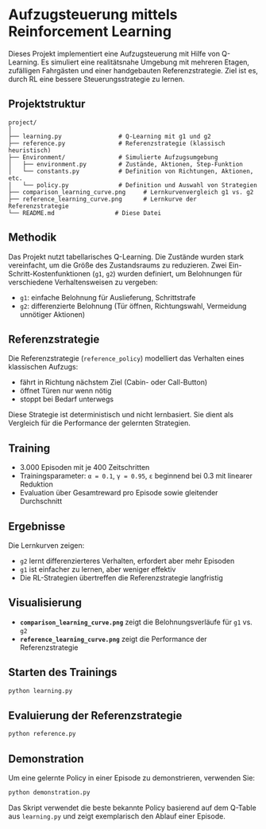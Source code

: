 # Aufzugsteuerung mittels Reinforcement Learning

Dieses Projekt implementiert eine Aufzugsteuerung mit Hilfe von Q-Learning. Es simuliert eine realitätsnahe Umgebung mit mehreren Etagen, zufälligen Fahrgästen und einer handgebauten Referenzstrategie. Ziel ist es, durch RL eine bessere Steuerungsstrategie zu lernen.

## Projektstruktur

```
project/
│
├── learning.py                # Q-Learning mit g1 und g2
├── reference.py               # Referenzstrategie (klassisch heuristisch)
├── Environment/               # Simulierte Aufzugsumgebung
│   ├── environment.py         # Zustände, Aktionen, Step-Funktion
│   └── constants.py           # Definition von Richtungen, Aktionen, etc.
│   └── policy.py              # Definition und Auswahl von Strategien
├── comparison_learning_curve.png     # Lernkurvenvergleich g1 vs. g2
├── reference_learning_curve.png      # Lernkurve der Referenzstrategie
└── README.md                 # Diese Datei
```

## Methodik

Das Projekt nutzt tabellarisches Q-Learning. Die Zustände wurden stark vereinfacht, um die Größe des Zustandsraums zu reduzieren. Zwei Ein-Schritt-Kostenfunktionen (`g1`, `g2`) wurden definiert, um Belohnungen für verschiedene Verhaltensweisen zu vergeben:

- `g1`: einfache Belohnung für Auslieferung, Schrittstrafe
- `g2`: differenzierte Belohnung (Tür öffnen, Richtungswahl, Vermeidung unnötiger Aktionen)

## Referenzstrategie

Die Referenzstrategie (`reference_policy`) modelliert das Verhalten eines klassischen Aufzugs:

- fährt in Richtung nächstem Ziel (Cabin- oder Call-Button)
- öffnet Türen nur wenn nötig
- stoppt bei Bedarf unterwegs

Diese Strategie ist deterministisch und nicht lernbasiert. Sie dient als Vergleich für die Performance der gelernten Strategien.

## Training

- 3.000 Episoden mit je 400 Zeitschritten
- Trainingsparameter: `α = 0.1`, `γ = 0.95`, `ε` beginnend bei 0.3 mit linearer Reduktion
- Evaluation über Gesamtreward pro Episode sowie gleitender Durchschnitt

## Ergebnisse

Die Lernkurven zeigen:
- `g2` lernt differenzierteres Verhalten, erfordert aber mehr Episoden
- `g1` ist einfacher zu lernen, aber weniger effektiv
- Die RL-Strategien übertreffen die Referenzstrategie langfristig

## Visualisierung

- **`comparison_learning_curve.png`** zeigt die Belohnungsverläufe für `g1` vs. `g2`
- **`reference_learning_curve.png`** zeigt die Performance der Referenzstrategie

## Starten des Trainings

```bash
python learning.py
```

## Evaluierung der Referenzstrategie

```bash
python reference.py
```

## Demonstration

Um eine gelernte Policy in einer Episode zu demonstrieren, verwenden Sie:

```bash
python demonstration.py
```

Das Skript verwendet die beste bekannte Policy basierend auf dem Q-Table aus `learning.py` und zeigt exemplarisch den Ablauf einer Episode.
